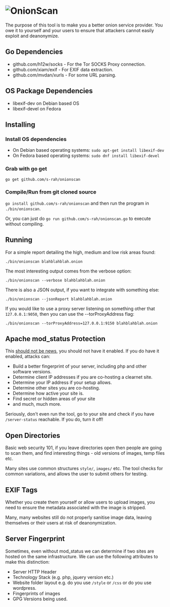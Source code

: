 # <img src="onionscan.png" alt="OnionScan"/>

The purpose of this tool is to make you a better onion service provider. You owe
it to yourself and your users to ensure that attackers cannot easily exploit and 
deanonymize.

## Go Dependencies

* github.com/h12w/socks - For the Tor SOCKS Proxy connection.
* github.com/xiam/exif - For EXIF data extraction.
* github.com/mvdan/xurls - For some URL parsing.

## OS Package Dependencies

* libexif-dev on Debian based OS
* libexif-devel on Fedora

## Installing

### Install OS dependencies

* On Debian based operating systems: `sudo apt-get install libexif-dev`
* On Fedora based operating systems: `sudo dnf install libexif-devel`

### Grab with go get

`go get github.com/s-rah/onionscan`

### Compile/Run from git cloned source

`go install github.com/s-rah/onionscan` and then run the program in `./bin/onionscan`.

Or, you can just do `go run github.com/s-rah/onionscan.go` to execute without compiling.

## Running

For a simple report detailing the high, medium and low risk areas found:

`./bin/onionscan blahblahblah.onion`

The most interesting output comes from the verbose option:

`./bin/onionscan --verbose blahblahblah.onion`

There is also a JSON output, if you want to integrate with something else:

`./bin/onionscan --jsonReport blahblahblah.onion`

If you would like to use a proxy server listening on something other that `127.0.0.1:9050`, then you can use the --torProxyAddress flag:

`./bin/onionscan --torProxyAddress=127.0.0.1:9150 blahblahblah.onion`

## Apache mod_status Protection

This [should not be news](http://arstechnica.com/security/2016/02/default-settings-in-apache-may-decloak-tor-hidden-services/), you should not have it enabled. If you do have it enabled, attacks can:

* Build a better fingerprint of your server, including php and other software versions.
* Determine client IP addresses if you are co-hosting a clearnet site.
* Determine your IP address if your setup allows.
* Determine other sites you are co-hosting.
* Determine how active your site is.
* Find secret or hidden areas of your site
* and much, much more.

Seriously, don't even run the tool, go to your site and check if you have `/server-status`
reachable. If you do, turn it off!

## Open Directories 

Basic web security 101, if you leave directories open then people are going to scan
them, and find interesting things - old versions of images, temp files etc.

Many sites use common structures `style/`, `images/` etc. The tool checks for
common variations, and allows the user to submit others for testing. 

## EXIF Tags

Whether you create them yourself or allow users to upload images, you need to
ensure the metadata associated with the image is stripped.

Many, many websites still do not properly sanitise image data, leaving themselves
or their users at risk of deanonymization.

## Server Fingerprint

Sometimes, even without mod_status we can determine if two sites are hosted on
 the same infrastructure. We can use the following attributes to make this distinction:

* Server HTTP Header
* Technology Stack (e.g. php, jquery version etc.)
* Website folder layout e.g. do you use `/style` or `/css` or do you use wordpress.
* Fingerprints of images
* GPG Versions being used.

